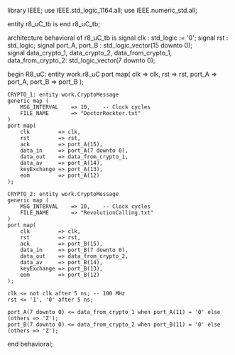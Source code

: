 library IEEE;
use IEEE.std_logic_1164.all;
use IEEE.numeric_std.all;

entity r8_uC_tb is
end r8_uC_tb;

architecture behavioral of r8_uC_tb is
    signal clk : std_logic := '0';
    signal rst : std_logic;
    signal port_A, port_B : std_logic_vector(15 downto 0);      
	signal data_crypto_1, data_crypto_2, data_from_crypto_1, data_from_crypto_2: std_logic_vector(7 downto 0);
 
begin
    R8_uC: entity work.r8_uC
        port map(
            clk => clk,
            rst => rst,
            port_A => port_A,
			port_B => port_B
        );     
        
	CRYPTO_1: entity work.CryptoMessage
    generic map (
        MSG_INTERVAL    => 10,    -- Clock cycles
        FILE_NAME       => "DoctorRockter.txt"
    )
    port map( 
        clk         => clk,
        rst         => rst,
        ack         => port_A(15),
        data_in     => port_A(7 downto 0),
        data_out    => data_from_crypto_1,
        data_av     => port_A(14),
        keyExchange => port_A(13),
        eom         => port_A(12)
    );
    
	CRYPTO_2: entity work.CryptoMessage
    generic map (
        MSG_INTERVAL    => 10,    -- Clock cycles
        FILE_NAME       => "RevolutionCalling.txt"
    )
    port map( 
        clk         => clk,
        rst         => rst,
        ack         => port_B(15), 
        data_in     => port_B(7 downto 0),
        data_out    => data_from_crypto_2,
        data_av     => port_B(14),
        keyExchange => port_B(13),
        eom         => port_B(12)
    );
        
    clk <= not clk after 5 ns; -- 100 MHz
    rst <= '1', '0' after 5 ns;
	
	port_A(7 downto 0) <= data_from_crypto_1 when port_A(11) = '0' else (others => 'Z');
	port_B(7 downto 0) <= data_from_crypto_2 when port_B(11) = '0' else (others => 'Z');
end behavioral;
